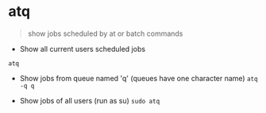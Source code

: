 # atq

> show jobs scheduled by at or batch commands

- Show all current users scheduled jobs

`atq`

- Show jobs from queue named 'q' (queues have one character name)
`atq -q q`

- Show jobs of all users (run as su)
`sudo atq`
